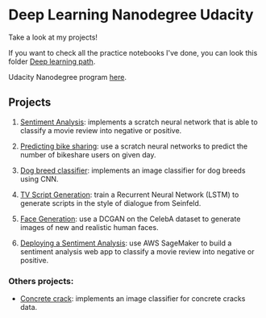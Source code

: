 # Deep Learning Nanodegree Udacity

Take a look at my projects!

If you want to check all the practice notebooks I've done, you can look this folder [Deep learning path](https://github.com/HannaLAguilar/Deep_Learning_path).

Udacity Nanodegree program [here](https://www.udacity.com/course/deep-learning-nanodegree--nd101).

## Projects

1. [Sentiment Analysis](https://github.com/HannaLAguilar/Sentiment_analysis): implements a scratch neural network that is able to classify a movie review into negative or positive.

2. [Predicting bike sharing](https://github.com/HannaLAguilar/Predicting_bike_sharing): use a scratch neural networks to predict the number of bikeshare users on given day.

3. [Dog breed classifier](https://github.com/HannaLAguilar/Dog-_Identification_CNN): implements an image classifier for dog breeds using CNN. 

4. [TV Script Generation](https://github.com/HannaLAguilar/TV_Script_RNN): train a Recurrent Neural Network (LSTM) to generate scripts in the style of dialogue from Seinfeld.

5. [Face Generation](https://github.com/HannaLAguilar/Face_generation): use a DCGAN on the CelebA dataset to generate images of new and realistic human faces.

5. [Deploying a Sentiment Analysis](https://github.com/HannaLAguilar/Sentiment_analysis_Web): use AWS SageMaker to build a sentiment analysis web app to classify a movie review into negative or positive.

### Others projects:

* [Concrete crack](https://github.com/HannaLAguilar/Concrete_Crack_Classification): implements an image classifier for concrete cracks data.
